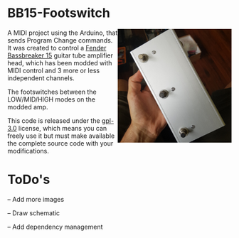 # BB15-Footswitch
<img align="right" alt="BB15 Footswitch" src="images/bb15_footswitch.png"> 

A MIDI project using the Arduino, that sends Program Change commands. It was created to control a [Fender Bassbreaker 15](https://shop.fender.com/en-FR/guitar-amplifiers/vintage-pro-tube/bassbreaker-15-head/2263006000.html) guitar tube amplifier head, which has been modded with MIDI control and 3 more or less independent channels.

The footswitches between the LOW/MID/HIGH modes on the modded amp.

This code is released under the [gpl-3.0](https://choosealicense.com/licenses/gpl-3.0/) license, which means you can freely use it but must make available the complete source code with your modifications.

# ToDo's
– Add more images

– Draw schematic

– Add dependency management
